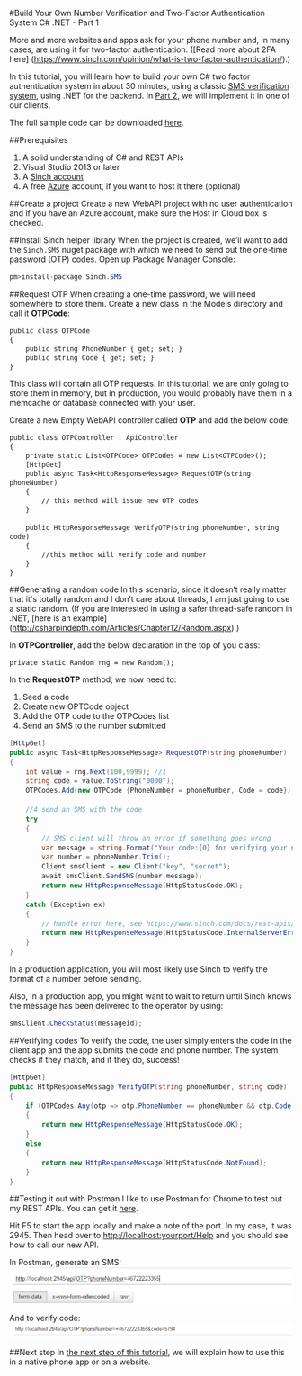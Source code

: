 #Build Your Own Number Verification and Two-Factor Authentication System C# .NET - Part 1

More and more websites and apps ask for your phone number and, in many cases, are using it for two-factor authentication. ([Read more about 2FA here] (https://www.sinch.com/opinion/what-is-two-factor-authentication/).)

In this tutorial, you will learn how to build your own C# two factor authentication system in about 30 minutes, using a classic [SMS verification system](https://www.sinch.com/products/verification/sms-verification/), using .NET for the backend. In [Part 2](https://www.sinch.com/tutorials/build-two-factor-authentication-system-pt-2/), we will implement it in one of our clients. 

The full sample code can be downloaded [here](https://github.com/sinch/net-two-factor-auth).

##Prerequisites 
1. A solid understanding of C# and REST APIs
2. Visual Studio 2013 or later
3. A [Sinch account](http://sinch.com/signup)
4. A free [Azure](http://azure.com) account, if you want to host it there (optional)

##Create a project
Create a new WebAPI project with no user authentication and if you have an Azure account, make sure the Host in Cloud box is checked.

##Install Sinch helper library 
When the project is created, we’ll want to add the `Sinch.SMS` nuget package with which we need to send out the one-time password (OTP) codes. Open up Package Manager Console: 

```csharp
pm>install-package Sinch.SMS
```  

##Request OTP
When creating a one-time password, we will need somewhere to store them. Create a new class in the Models directory and call it **OTPCode**:

```
public class OTPCode
{
    public string PhoneNumber { get; set; }
    public string Code { get; set; }
}
```

This class will contain all OTP requests. In this tutorial, we are only going to store them in memory, but in production, you would probably have them in a memcache or database connected with your user. 

Create a new Empty WebAPI controller called **OTP** and add the below code:

```
public class OTPController : ApiController
{
    private static List<OTPCode> OTPCodes = new List<OTPCode>();
    [HttpGet]
    public async Task<HttpResponseMessage> RequestOTP(string phoneNumber)
    {
        // this method will issue new OTP codes 
    }

    public HttpResponseMessage VerifyOTP(string phoneNumber, string code)
    {
        //this method will verify code and number
    }
}
```

##Generating a random code
In this scenario, since it doesn’t really matter that it's totally random and I don’t care about threads, I am just going to use a static random. (If you are interested in using a safer thread-safe random in .NET, [here is an example] (http://csharpindepth.com/Articles/Chapter12/Random.aspx).)

In **OTPController**, add the below declaration in the top of you class:
 
```
private static Random rng = new Random();
```

In the **RequestOTP** method, we now need to:
 
1. Seed a code
2. Create new OPTCode object
3. Add the OTP code to the OTPCodes list 
4. Send an SMS to the number submitted

```csharp
[HttpGet]
public async Task<HttpResponseMessage> RequestOTP(string phoneNumber)
{
    int value = rng.Next(100,9999); //1
    string code = value.ToString("0000");
    OTPCodes.Add(new OTPCode {PhoneNumber = phoneNumber, Code = code});//2 and 3
    
	//4 send an SMS with the code
    try
    {
        // SMS client will throw an error if something goes wrong 
		var message = string.Format("Your code:{0} for verifying your number with me", code);
		var number = phoneNumber.Trim();
		Client smsClient = new Client("key", "secret");
        await smsClient.SendSMS(number,message);
		return new HttpResponseMessage(HttpStatusCode.OK);
    }
    catch (Exception ex)
    {
        // handle error here, see https://www.sinch.com/docs/rest-apis/api-documentation/#messagingapi for possible errors
        return new HttpResponseMessage(HttpStatusCode.InternalServerError);
    }
}
```

In a production application, you will most likely use Sinch to verify the format of a number before sending.

Also, in a production app, you might want to wait to return until Sinch knows the message has been delivered to the operator by using:

```csharp
smsClient.CheckStatus(messageid);
```

##Verifying codes
To verify the code, the user simply enters the code in the client app and the app submits the code and phone number. The system checks if they match, and if they do, success! 

```csharp
[HttpGet]
public HttpResponseMessage VerifyOTP(string phoneNumber, string code)
{
    if (OTPCodes.Any(otp => otp.PhoneNumber == phoneNumber && otp.Code == code))
    {
        return new HttpResponseMessage(HttpStatusCode.OK);
    }
    else
    {
        return new HttpResponseMessage(HttpStatusCode.NotFound);
    }
}

```

##Testing it out with Postman 
I like to use Postman for Chrome to test out my REST APIs. You can get it [here](https://www.google.se/url?sa=t&rct=j&q=&esrc=s&source=web&cd=1&cad=rja&uact=8&ved=0CCAQFjAA&url=https%3A%2F%2Fchrome.google.com%2Fwebstore%2Fdetail%2Fpostman-rest-client%2Ffdmmgilgnpjigdojojpjoooidkmcomcm%3Fhl%3Den&ei=1nbCVPyzBoXuyQOG-4K4DA&usg=AFQjCNHaecLwAKk91gpdCY_y1x_ViIrHwQ&bvm=bv.84349003,d.ZWU). 

Hit F5 to start the app locally and make a note of the port. In my case, it was 2945. Then head over to [http://localhost:yourport/Help](http://localhost:yourport/Help) and you should see how to call our new API. 

In Postman, generate an SMS:
![postman](Images/postman_generate.png)

And to verify code:
![testing a c# authentication system](Images/postman_verify.png)

##Next step
In [the next step of this tutorial](https://www.sinch.com/tutorials/build-two-factor-authentication-system-pt-2/), we will explain how to use this in a native phone app or on a website. 
